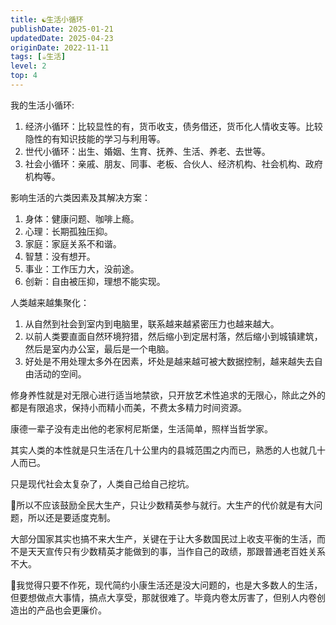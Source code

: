 ```yaml
---
title: ☯️生活小循环
publishDate: 2025-01-21
updatedDate: 2025-04-23
originDate: 2022-11-11
tags: [☕️生活]
level: 2
top: 4
---
```


我的生活小循环:

1. 经济小循环：比较显性的有，货币收支，债务借还，货币化人情收支等。比较隐性的有知识技能的学习与利用等。
2. 世代小循环：出生、婚姻、生育、抚养、生活、养老、去世等。
3. 社会小循环：亲戚、朋友、同事、老板、合伙人、经济机构、社会机构、政府机构等。

影响生活的六类因素及其解决方案：

1. 身体：健康问题、咖啡上瘾。
2. 心理：长期孤独压抑。
3. 家庭：家庭关系不和谐。
4. 智慧：没有想开。
5. 事业：工作压力大，没前途。
6. 创新：自由被压抑，理想不能实现。

人类越来越集聚化：

1. 从自然到社会到室内到电脑里，联系越来越紧密压力也越来越大。
2. 以前人类要直面自然环境狩猎，然后缩小到定居村落，然后缩小到城镇建筑，然后是室内办公室，最后是一个电脑。
3. 好处是不用处理太多外在因素，坏处是越来越可被大数据控制，越来越失去自由活动的空间。

修身养性就是对无限心进行适当地禁欲，只开放艺术性追求的无限心，除此之外的都是有限追求，保持小而精小而美，不费太多精力时间资源。

康德一辈子没有走出他的老家柯尼斯堡，生活简单，照样当哲学家。

其实人类的本性就是只生活在几十公里内的县城范围之内而已，熟悉的人也就几十人而已。

只是现代社会太复杂了，人类自己给自己挖坑。

🤔所以不应该鼓励全民大生产，只让少数精英参与就行。大生产的代价就是有大问题，所以还是要适度克制。

大部分国家其实也搞不来大生产，关键在于让大多数国民过上收支平衡的生活，而不是天天宣传只有少数精英才能做到的事，当作自己的政绩，那跟普通老百姓关系不大。

🤔我觉得只要不作死，现代简约小康生活还是没大问题的，也是大多数人的生活，但要想做点大事情，搞点大享受，那就很难了。毕竟内卷太厉害了，但别人内卷创造出的产品也会更廉价。
